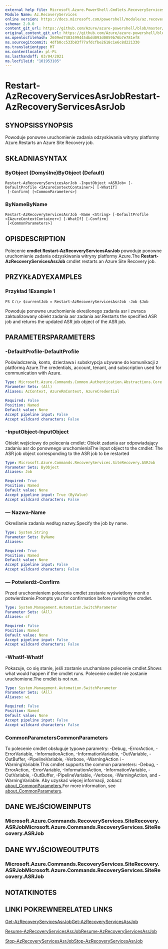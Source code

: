 ```yaml
---
external help file: Microsoft.Azure.PowerShell.Cmdlets.RecoveryServices.SiteRecovery.dll-Help.xml
Module Name: Az.RecoveryServices
online version: https://docs.microsoft.com/powershell/module/az.recoveryservices/restart-azrecoveryservicesasrjob
schema: 2.0.0
content_git_url: https://github.com/Azure/azure-powershell/blob/master/src/RecoveryServices/RecoveryServices/help/Restart-AzRecoveryServicesAsrJob.md
original_content_git_url: https://github.com/Azure/azure-powershell/blob/master/src/RecoveryServices/RecoveryServices/help/Restart-AzRecoveryServicesAsrJob.md
ms.openlocfilehash: 2609ed7483499445dbdd093d0059b76b7e781ef8
ms.sourcegitcommit: 4dfb0cc533b83f77afdcfbe2618c1e6c8d221330
ms.translationtype: MT
ms.contentlocale: pl-PL
ms.lasthandoff: 03/04/2021
ms.locfileid: "101953105"
---
```

# <span data-ttu-id="79c6d-101">Restart-AzRecoveryServicesAsrJob</span><span class="sxs-lookup"><span data-stu-id="79c6d-101">Restart-AzRecoveryServicesAsrJob</span></span>

## <span data-ttu-id="79c6d-102">SYNOPSIS</span><span class="sxs-lookup"><span data-stu-id="79c6d-102">SYNOPSIS</span></span>
<span data-ttu-id="79c6d-103">Powoduje ponowne uruchomienie zadania odzyskiwania witryny platformy Azure.</span><span class="sxs-lookup"><span data-stu-id="79c6d-103">Restarts an Azure Site Recovery job.</span></span>

## <span data-ttu-id="79c6d-104">SKŁADNIA</span><span class="sxs-lookup"><span data-stu-id="79c6d-104">SYNTAX</span></span>

### <span data-ttu-id="79c6d-105">ByObject (Domyślne)</span><span class="sxs-lookup"><span data-stu-id="79c6d-105">ByObject (Default)</span></span>
```
Restart-AzRecoveryServicesAsrJob -InputObject <ASRJob> [-DefaultProfile <IAzureContextContainer>] [-WhatIf]
 [-Confirm] [<CommonParameters>]
```

### <span data-ttu-id="79c6d-106">ByName</span><span class="sxs-lookup"><span data-stu-id="79c6d-106">ByName</span></span>
```
Restart-AzRecoveryServicesAsrJob -Name <String> [-DefaultProfile <IAzureContextContainer>] [-WhatIf] [-Confirm]
 [<CommonParameters>]
```

## <span data-ttu-id="79c6d-107">OPIS</span><span class="sxs-lookup"><span data-stu-id="79c6d-107">DESCRIPTION</span></span>
<span data-ttu-id="79c6d-108">Polecenie **cmdlet Restart-AzRecoveryServicesAsrJob** powoduje ponowne uruchomienie zadania odzyskiwania witryny platformy Azure.</span><span class="sxs-lookup"><span data-stu-id="79c6d-108">The **Restart-AzRecoveryServicesAsrJob** cmdlet restarts an Azure Site Recovery job.</span></span>

## <span data-ttu-id="79c6d-109">PRZYKŁADY</span><span class="sxs-lookup"><span data-stu-id="79c6d-109">EXAMPLES</span></span>

### <span data-ttu-id="79c6d-110">Przykład 1</span><span class="sxs-lookup"><span data-stu-id="79c6d-110">Example 1</span></span>
```
PS C:\> $currentJob = Restart-AzRecoveryServicesAsrJob -Job $Job
```

<span data-ttu-id="79c6d-111">Powoduje ponowne uruchomienie określonego zadania asr i zwraca zaktualizowany obiekt zadania asr zadania asr.</span><span class="sxs-lookup"><span data-stu-id="79c6d-111">Restarts the specified ASR job and returns the updated ASR job object of the ASR job.</span></span>

## <span data-ttu-id="79c6d-112">PARAMETERS</span><span class="sxs-lookup"><span data-stu-id="79c6d-112">PARAMETERS</span></span>

### <span data-ttu-id="79c6d-113">-DefaultProfile</span><span class="sxs-lookup"><span data-stu-id="79c6d-113">-DefaultProfile</span></span>
<span data-ttu-id="79c6d-114">Poświadczenia, konto, dzierżawa i subskrypcja używane do komunikacji z platformą Azure.</span><span class="sxs-lookup"><span data-stu-id="79c6d-114">The credentials, account, tenant, and subscription used for communication with Azure.</span></span>


```yaml
Type: Microsoft.Azure.Commands.Common.Authentication.Abstractions.Core.IAzureContextContainer
Parameter Sets: (All)
Aliases: AzContext, AzureRmContext, AzureCredential

Required: False
Position: Named
Default value: None
Accept pipeline input: False
Accept wildcard characters: False
```

### <span data-ttu-id="79c6d-115">-InputObject</span><span class="sxs-lookup"><span data-stu-id="79c6d-115">-InputObject</span></span>
<span data-ttu-id="79c6d-116">Obiekt wejściowy do polecenia cmdlet: Obiekt zadania asr odpowiadający zadaniu asr do ponownego uruchomienia</span><span class="sxs-lookup"><span data-stu-id="79c6d-116">The input object to the cmdlet: The ASR job object corresponding to the ASR job to be restarted</span></span>


```yaml
Type: Microsoft.Azure.Commands.RecoveryServices.SiteRecovery.ASRJob
Parameter Sets: ByObject
Aliases: Job

Required: True
Position: Named
Default value: None
Accept pipeline input: True (ByValue)
Accept wildcard characters: False
```

### <span data-ttu-id="79c6d-117">— Nazwa</span><span class="sxs-lookup"><span data-stu-id="79c6d-117">-Name</span></span>
<span data-ttu-id="79c6d-118">Określanie zadania według nazwy.</span><span class="sxs-lookup"><span data-stu-id="79c6d-118">Specify the job by name.</span></span>

```yaml
Type: System.String
Parameter Sets: ByName
Aliases:

Required: True
Position: Named
Default value: None
Accept pipeline input: False
Accept wildcard characters: False
```

### <span data-ttu-id="79c6d-119">— Potwierdź</span><span class="sxs-lookup"><span data-stu-id="79c6d-119">-Confirm</span></span>
<span data-ttu-id="79c6d-120">Przed uruchomieniem polecenia cmdlet zostanie wyświetlony monit o potwierdzenie.</span><span class="sxs-lookup"><span data-stu-id="79c6d-120">Prompts you for confirmation before running the cmdlet.</span></span>

```yaml
Type: System.Management.Automation.SwitchParameter
Parameter Sets: (All)
Aliases: cf

Required: False
Position: Named
Default value: None
Accept pipeline input: False
Accept wildcard characters: False
```

### <span data-ttu-id="79c6d-121">-WhatIf</span><span class="sxs-lookup"><span data-stu-id="79c6d-121">-WhatIf</span></span>
<span data-ttu-id="79c6d-122">Pokazuje, co się stanie, jeśli zostanie uruchamiane polecenie cmdlet.</span><span class="sxs-lookup"><span data-stu-id="79c6d-122">Shows what would happen if the cmdlet runs.</span></span> <span data-ttu-id="79c6d-123">Polecenie cmdlet nie zostanie uruchomione.</span><span class="sxs-lookup"><span data-stu-id="79c6d-123">The cmdlet is not run.</span></span>

```yaml
Type: System.Management.Automation.SwitchParameter
Parameter Sets: (All)
Aliases: wi

Required: False
Position: Named
Default value: None
Accept pipeline input: False
Accept wildcard characters: False
```

### <span data-ttu-id="79c6d-124">CommonParameters</span><span class="sxs-lookup"><span data-stu-id="79c6d-124">CommonParameters</span></span>
<span data-ttu-id="79c6d-125">To polecenie cmdlet obsługuje typowe parametry: -Debug, -ErrorAction, -ErrorVariable, -InformationAction, -InformationVariable, -OutVariable, -OutBuffer, -PipelineVariable, -Verbose, -WarningAction i -WarningVariable.</span><span class="sxs-lookup"><span data-stu-id="79c6d-125">This cmdlet supports the common parameters: -Debug, -ErrorAction, -ErrorVariable, -InformationAction, -InformationVariable, -OutVariable, -OutBuffer, -PipelineVariable, -Verbose, -WarningAction, and -WarningVariable.</span></span> <span data-ttu-id="79c6d-126">Aby uzyskać więcej informacji, zobacz [about_CommonParameters.](http://go.microsoft.com/fwlink/?LinkID=113216)</span><span class="sxs-lookup"><span data-stu-id="79c6d-126">For more information, see [about_CommonParameters](http://go.microsoft.com/fwlink/?LinkID=113216).</span></span>

## <span data-ttu-id="79c6d-127">DANE WEJŚCIOWE</span><span class="sxs-lookup"><span data-stu-id="79c6d-127">INPUTS</span></span>

### <span data-ttu-id="79c6d-128">Microsoft.Azure.Commands.RecoveryServices.SiteRecovery.ASRJob</span><span class="sxs-lookup"><span data-stu-id="79c6d-128">Microsoft.Azure.Commands.RecoveryServices.SiteRecovery.ASRJob</span></span>

## <span data-ttu-id="79c6d-129">DANE WYJŚCIOWE</span><span class="sxs-lookup"><span data-stu-id="79c6d-129">OUTPUTS</span></span>

### <span data-ttu-id="79c6d-130">Microsoft.Azure.Commands.RecoveryServices.SiteRecovery.ASRJob</span><span class="sxs-lookup"><span data-stu-id="79c6d-130">Microsoft.Azure.Commands.RecoveryServices.SiteRecovery.ASRJob</span></span>

## <span data-ttu-id="79c6d-131">NOTATKI</span><span class="sxs-lookup"><span data-stu-id="79c6d-131">NOTES</span></span>

## <span data-ttu-id="79c6d-132">LINKI POKREWNE</span><span class="sxs-lookup"><span data-stu-id="79c6d-132">RELATED LINKS</span></span>

[<span data-ttu-id="79c6d-133">Get-AzRecoveryServicesAsrJob</span><span class="sxs-lookup"><span data-stu-id="79c6d-133">Get-AzRecoveryServicesAsrJob</span></span>](./Get-AzRecoveryServicesAsrJob.md)

[<span data-ttu-id="79c6d-134">Resume-AzRecoveryServicesAsrJob</span><span class="sxs-lookup"><span data-stu-id="79c6d-134">Resume-AzRecoveryServicesAsrJob</span></span>](./Resume-AzRecoveryServicesAsrJob.md)

[<span data-ttu-id="79c6d-135">Stop-AzRecoveryServicesAsrJob</span><span class="sxs-lookup"><span data-stu-id="79c6d-135">Stop-AzRecoveryServicesAsrJob</span></span>](./Stop-AzRecoveryServicesAsrJob.md)
